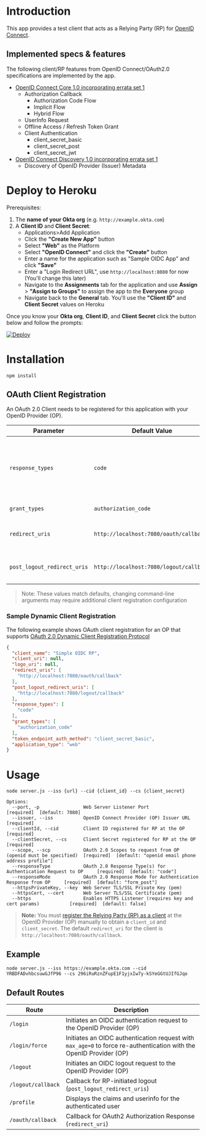 # Introduction

This app provides a test client that acts as a Relying Party (RP) for [OpenID Connect](http://openid.net/specs/openid-connect-core-1_0.html).

## Implemented specs & features

The following client/RP features from OpenID Connect/OAuth2.0 specifications are implemented by the app.

- [OpenID Connect Core 1.0 incorporating errata set 1][feature-core]
  - Authorization Callback
    - Authorization Code Flow
    - Implicit Flow
    - Hybrid Flow
  - UserInfo Request
  - Offline Access / Refresh Token Grant
  - Client Authentication
    - client_secret_basic
    - client_secret_post
    - client_secret_jwt
- [OpenID Connect Discovery 1.0 incorporating errata set 1][feature-discovery]
  - Discovery of OpenID Provider (Issuer) Metadata

# Deploy to Heroku

Prerequisites:
1. The **name of your Okta org** (e.g. `http://example.okta.com`)
2. A **Client ID** and **Client Secret**:
   - Applications>Add Application
   - Click the **"Create New App"** button
   - Select **"Web"** as the Platform
   - Select **"OpenID Connect"** and click the **"Create"** button
   - Enter a name for the application such as "Sample OIDC App" and click **"Save"**
   - Enter a "Login Redirect URL", use `http://localhost:8080` for now
     (You'll change this later)
   - Navigate to the **Assignments** tab for the application and use **Assign** > **"Assign to Groups"** to assign the app to the **Everyone** group
   - Navigate back to the **General** tab. You'll use the **"Client ID"** and **Client Secret** values on Heroku

Once you know your **Okta org**, **Client ID**, and **Client Secret** click the button below and follow the prompts:

[![Deploy](https://www.herokucdn.com/deploy/button.svg)](https://heroku.com/deploy)


# Installation

`npm install`

## OAuth Client Registration

An OAuth 2.0 Client needs to be registered for this application with your OpenID Provider (OP).

Parameter                   | Default Value                           | Description
--------------------------- |---------------------------------------- | -------------------------------------
`response_types`            | `code`                                  | Requests an authorization code for the OAuth2 Authorization Response (Authorization Code flow)
`grant_types`               | `authorization_code`                    | Authorization Code flow
`redirect_uris`             | `http://localhost:7080/oauth/callback`  | Callback for OAuth2 Authorization Response
`post_logout_redirect_uris` | `http://localhost:7080/logout/callback` | Callback for OIDC RP-initiated logout

> Note: These values match defaults, changing command-line arguments may require additional client registration configuration

### Sample Dynamic Client Registration

The following example shows OAuth client registration for an OP that supports [OAuth 2.0 Dynamic Client Registration Protocol][client-reg]

```json
{
  "client_name": "Simple OIDC RP",
  "client_uri": null,
  "logo_uri": null,
  "redirect_uris": [
    "http://localhost:7080/oauth/callback"
  ],
  "post_logout_redirect_uris": [
    "http://localhost:7080/logout/callback"
  ],
  "response_types": [
    "code"
  ],
  "grant_types": [
    "authorization_code"
  ],
  "token_endpoint_auth_method": "client_secret_basic",
  "application_type": "web"
}
```

# Usage

`node server.js --iss {url} --cid {client_id} --cs {client_secret}`

```
Options:
  --port, -p                Web Server Listener Port                                        [required]  [default: 7080]
  --issuer, --iss           OpenID Connect Provider (OP) Issuer URL                         [required]
  --clientId, --cid         Client ID registered for RP at the OP                           [required]
  --clientSecret, --cs      Client Secret registered for RP at the OP                       [required]
  --scope, --scp            OAuth 2.0 Scopes to request from OP (openid must be specified)  [required]  [default: "openid email phone address profile"]
  --responseType            OAuth 2.0 Response Type(s) for Authentication Request to OP     [required]  [default: "code"]
  --responseMode            OAuth 2.0 Response Mode for Authentication Response from OP     [required]  [default: "form_post"]
  --httpsPrivateKey, --key  Web Server TLS/SSL Private Key (pem)
  --httpsCert, --cert       Web Server TLS/SSL Certificate (pem)
  --https                   Enables HTTPS Listener (requires key and cert params)           [required]  [default: false]
```

> **Note:** You must [register the Relying Party (RP) as a client](#oauth-client-registration) at the OpenID Provider (OP) manually to obtain a `client_id` and `client_secret`.  The default `redirect_uri` for the client is `http://localhost:7080/oauth/callback`.

## Example

`node server.js --iss https://example.okta.com --cid YRBDFADvhbcsuwGJfP96 --cs 296iRuRznZFupE1F1yjxIw7y-kSYeGGtUJIfGJqo`

## Default Routes

Route              | Description
------------------ | ------------------------------------------------------------------------------
`/login`           | Initiates an OIDC authentication request to the OpenID Provider (OP)
`/login/force`     | Initiates an OIDC authentication request with `max_age=0` to force re-authentication with the OpenID Provider (OP)
`/logout`          | Initiates an OIDC logout request to the OpenID Provider (OP)
`/logout/callback` | Callback for RP-initiated logout (`post_logout_redirect_uris`)
`/profile`         | Displays the claims and userinfo for the authenticated user
`/oauth/callback`  | Callback for OAuth2 Authorization Response (`redirect_uri`)


[openid-connect]: http://openid.net/connect/
[feature-core]: http://openid.net/specs/openid-connect-core-1_0.html
[feature-discovery]: http://openid.net/specs/openid-connect-discovery-1_0.html
[client-reg]: https://tools.ietf.org/html/rfc7591
